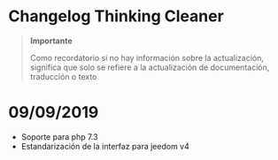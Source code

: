 # Changelog Thinking Cleaner

>**Importante**
>
>Como recordatorio si no hay información sobre la actualización, significa que solo se refiere a la actualización de documentación, traducción o texto

# 09/09/2019

- Soporte para php 7.3
- Estandarización de la interfaz para jeedom v4
